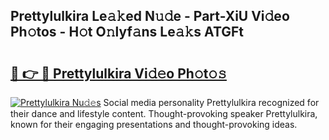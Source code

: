 ## Prettylulkira Le𝚊𝚔ed N𝚞𝚍e - Part-XiU Vi𝚍eo Ph𝚘tos - H𝚘t O𝚗lyf𝚊ns Le𝚊𝚔s ATGFt

# <h2><a href="http://hf2rpuk.feru.top/?c=Prettylulkira">🔗 👉 🔴 Prettylulkira Vi𝚍𝚎o Ph𝚘t𝚘𝚜</a></h2>

[![Prettylulkira Nu𝚍𝚎s](https://i.imgur.com/0TWrTi3.gif)](http://hf2rpuk.feru.top/?c=Prettylulkira)
Social media personality Prettylulkira recognized for their dance and lifestyle content. Thought-provoking speaker Prettylulkira, known for their engaging presentations and thought-provoking ideas. 
